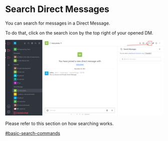 # Search Direct Messages

You can search for messages in a Direct Message.&#x20;

To do that, click on the search icon by the top right of your opened DM.

![](<../../../../../.gitbook/assets/image (646).png>)

Please refer to this section on how searching works.

[#basic-search-commands](../../channel/channel-actions/search-messages-in-a-channel.md#basic-search-commands "mention")
